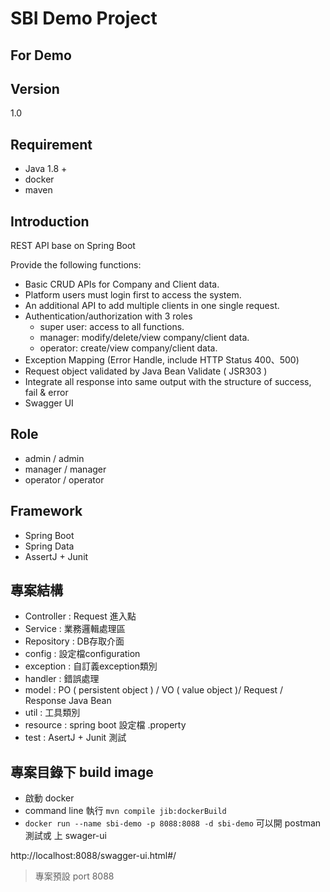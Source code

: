# SBI Demo Project
For Demo
----
## Version
1.0

## Requirement
- Java 1.8 +
- docker
- maven

## Introduction
REST API base on Spring Boot

Provide the following functions:

- Basic CRUD APIs for Company and Client data.
- Platform users must login first to access the system.
- An additional API to add multiple clients in one single request.
- Authentication/authorization with 3 roles
    - super user: access to all functions.
    - manager: modify/delete/view company/client data.
    - operator: create/view company/client data.
- Exception Mapping (Error Handle, include HTTP Status 400、500)
- Request object validated by Java Bean Validate ( JSR303 )
- Integrate all response into same output with the structure of success, fail & error
- Swagger UI 

## Role
- admin / admin
- manager / manager
- operator / operator

## Framework
- Spring Boot
- Spring Data 
- AssertJ + Junit

## 專案結構
- Controller : Request 進入點
- Service : 業務邏輯處理區
- Repository : DB存取介面
- config : 設定檔configuration
- exception : 自訂義exception類別
- handler : 錯誤處理
- model : PO ( persistent object ) / VO ( value object )/ Request / Response Java Bean
- util : 工具類別
- resource : spring boot 設定檔 .property
- test : AsertJ + Junit 測試

## 專案目錄下 build image
- 啟動 docker
- command line 執行 `mvn compile jib:dockerBuild`
- `docker run --name sbi-demo -p 8088:8088 -d sbi-demo`
可以開 postman 測試或 上 swager-ui

http://localhost:8088/swagger-ui.html#/

> 專案預設 port 8088

